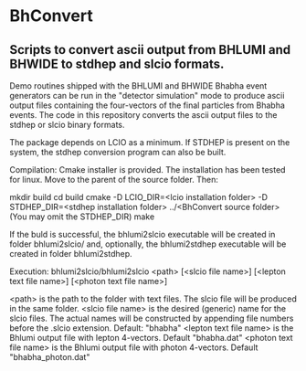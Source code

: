 # BhConvert
## Scripts to convert ascii output from BHLUMI and BHWIDE to stdhep and slcio formats.

Demo routines shipped with the BHLUMI and BHWIDE Bhabha event generators can be run
in the "detector simulation" mode to produce ascii output files containing the 
four-vectors of the final particles from Bhabha events. The code in this repository 
converts the ascii output files to the stdhep or slcio binary formats.

The package depends on LCIO as a minimum. 
If STDHEP is present on the system, the stdhep conversion program can also be built.

Compilation:
Cmake installer is provided. The installation has been tested for linux.
Move to the parent of the source folder. Then:

mkdir build
cd build
cmake -D LCIO\_DIR=\<lcio installation folder\> -D STDHEP\_DIR=\<stdhep installation folder\> ../\<BhConvert source folder\>
\(You may omit the STDHEP\_DIR\)
make

If the buld is successful, the bhlumi2slcio executable will be created in folder 
bhlumi2slcio/ and, optionally, the bhlumi2stdhep executable will be created in folder bhlumi2stdhep.


Execution:
bhlumi2slcio/bhlumi2slcio \<path\> \[\<slcio file name\>\] \[\<lepton text file name\>\] \[\<photon text file name\>\]

\<path\> is the path to the folder with text files. The slcio file will be produced in the same folder.
\<slcio file name\> is the desired (generic) name for the slcio files. 
  The actual names will be constructed by appending file numbers before the .slcio extension.
  Default: "bhabha" 
\<lepton text file name\> is the Bhlumi output file with lepton 4-vectors. Default "bhabha.dat"
\<photon text file name\> is the Bhlumi output file with photon 4-vectors. Default "bhabha_photon.dat"
